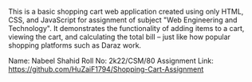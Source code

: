 This is a basic shopping cart web application created using only HTML, CSS, and JavaScript for assignment of subject "Web Engineering and Technology". It demonstrates the functionality of adding items to a cart, viewing the cart, and calculating the total bill – just like how popular shopping platforms such as Daraz work.

Name: Nabeel Shahid
Roll No: 2k22/CSM/80
Assignment Link: https://github.com/HuZaiF1794/Shopping-Cart-Assignment
